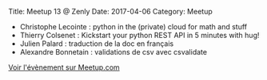 Title: Meetup 13 @ Zenly
Date: 2017-04-06
Category: Meetup

- Christophe Lecointe : python in the (private) cloud for math and stuff
- Thierry Colsenet : Kickstart your python REST API in 5 minutes with hug!
- Julien Palard : traduction de la doc en français
- Alexandre Bonnetain : validations de csv avec csvalidate

[Voir l'évènement sur Meetup.com](https://www.meetup.com/Paris-py-Python-Django-friends/events/238318089/)
